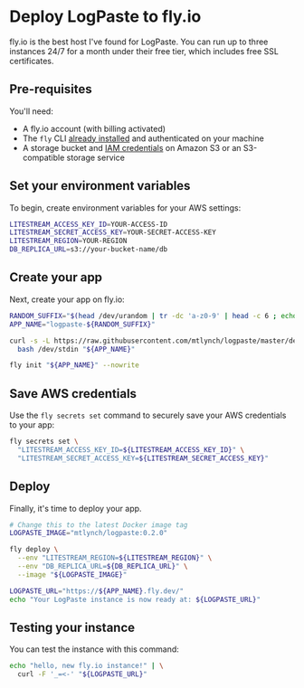 # Deploy LogPaste to fly.io

fly.io is the best host I've found for LogPaste. You can run up to three instances 24/7 for a month under their free tier, which includes free SSL certificates.

## Pre-requisites

You'll need:

* A fly.io account (with billing activated)
* The `fly` CLI [already installed](https://fly.io/docs/getting-started/installing-flyctl/) and authenticated on your machine
* A storage bucket and [IAM credentials](https://aws.amazon.com/iam/) on Amazon S3 or an S3-compatible storage service

## Set your environment variables

To begin, create environment variables for your AWS settings:

```bash
LITESTREAM_ACCESS_KEY_ID=YOUR-ACCESS-ID
LITESTREAM_SECRET_ACCESS_KEY=YOUR-SECRET-ACCESS-KEY
LITESTREAM_REGION=YOUR-REGION
DB_REPLICA_URL=s3://your-bucket-name/db
```

## Create your app

Next, create your app on fly.io:

```bash
RANDOM_SUFFIX="$(head /dev/urandom | tr -dc 'a-z0-9' | head -c 6 ; echo '')"
APP_NAME="logpaste-${RANDOM_SUFFIX}"

curl -s -L https://raw.githubusercontent.com/mtlynch/logpaste/master/dev-scripts/make-fly-config | \
  bash /dev/stdin "${APP_NAME}"

fly init "${APP_NAME}" --nowrite
```

## Save AWS credentials

Use the `fly secrets set` command to securely save your AWS credentials to your app:

```bash
fly secrets set \
  "LITESTREAM_ACCESS_KEY_ID=${LITESTREAM_ACCESS_KEY_ID}" \
  "LITESTREAM_SECRET_ACCESS_KEY=${LITESTREAM_SECRET_ACCESS_KEY}"
```

## Deploy

Finally, it's time to deploy your app.

```bash
# Change this to the latest Docker image tag
LOGPASTE_IMAGE="mtlynch/logpaste:0.2.0"

fly deploy \
  --env "LITESTREAM_REGION=${LITESTREAM_REGION}" \
  --env "DB_REPLICA_URL=${DB_REPLICA_URL}" \
  --image "${LOGPASTE_IMAGE}"

LOGPASTE_URL="https://${APP_NAME}.fly.dev/"
echo "Your LogPaste instance is now ready at: ${LOGPASTE_URL}"
```

## Testing your instance

You can test the instance with this command:

```bash
echo "hello, new fly.io instance!" | \
  curl -F '_=<-' "${LOGPASTE_URL}"
```
